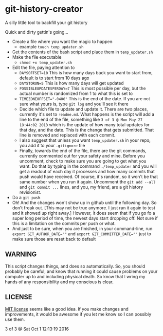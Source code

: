 git-history-creator
===================

A silly little tool to backfill your git history

Quick and dirty gettin's going...

- Create a file where you want the magic to happen
  - example `touch temp_updater.sh`
- Get the contents of the bash script and place them in `temp_updater.sh`
- Make the file executable
  - `chmod +x temp_updater.sh`
- Edit the file, paying attention to 
  - `DAYSOFFSET=10` This is how many days back you want to start from, default is to start from 10 days ago
  - `DAYSTORUN=5` This is how many days will get updated
  - `POSSIBLEUPDATESPERDAY=7` This is most possible per day, but the actual number is randomized from 1 to what this is set to
  - `TIMEZONEOFFSET="-0400"` This is the end of the date. If you are not sure what yours is, type `git log` and you'll see it there
  - Decide which file to update and update it. There are two places, currently it's set to `readme.md`. What happens is the script will add a line to the end of the file, something like `3 of 3 @ Mon May 27 18:44:02 2013` which is the update of how many total updates for that day, and the date. This is the change that gets submitted. That line is removed and replaced with each commit.
  - I also suggest that unless you want `temp_updater.sh` in your repo, you add it to your `.gitignore` file
  - Finally, towards the end of the file, there are the git commands, currently commented out for your safety and mine. Before you uncomment, check to make sure you are going to get what you want. Do that by typing in the command `./temp_updater` and you will get a readout of each day it processes and how many commits that push would have received. Of course, it's random, so it won't be that same number when you run it again. Uncomment the `git add --all` and `git commit ...` lines, and you, my friend, are a git history revisionist.
- Do a `git push`
- Oh! And the changes won't show up in github until the following day. So don't freak out. [This may not be true anymore. I just ran it again to test and it showed up right away.] However, It does seem that if you go fo a super long period of time, the newest days start dropping off. Not sure if this is a limitation on the commits per push or what.
- And just to be sure, when you are finished, in your command-line, run `export GIT_AUTHOR_DATE=""` and `export GIT_COMMITTER_DATE=""` just to make sure those are reset back to default

WARNING
-------

This script changes things, and does so automatically. So, you should probably be careful, and know that running it could cause problems on your computer up to and including physical death. So know that I wring my hands of any responsibility and my conscious is clear.

LICENSE
-------
[MIT license](http://mit-license.org) seems like a good idea. If you make changes and improvements, it would be awesome if you let me know so I can possibly use them.

3 of 3 @ Sat Oct  1 12:13:19 2016
